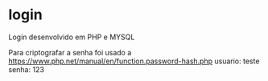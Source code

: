 # login
Login desenvolvido em PHP e MYSQL

Para criptografar a senha foi usado a https://www.php.net/manual/en/function.password-hash.php
usuario: teste
senha: 123
